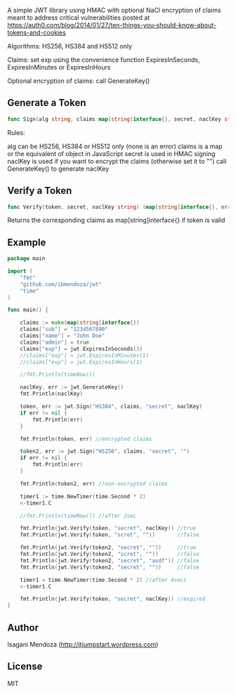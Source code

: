 A simple JWT library using HMAC with optional NaCl encryption of claims meant to address critical vulnerabilities posted at https://auth0.com/blog/2014/01/27/ten-things-you-should-know-about-tokens-and-cookies

Algorithms: HS256, HS384 and HS512 only

Claims: set exp using the convenience function ExpiresInSeconds, ExpiresInMinutes or ExpiresInHours

Optional encryption of claims: call GenerateKey()

Generate a Token
----------------

```go
func Sign(alg string, claims map[string]interface{}, secret, naclKey string) (string, error)
```

Rules: 

alg can be HS256, HS384 or HS512 only (none is an error)
claims is a map or the equivalent of object in JavaScript
secret is used in HMAC signing
naclKey is used if you want to encrypt the claims (otherwise set it to "")
call GenerateKey() to generate naclKey

Verify a Token
--------------

```go
func Verify(token, secret, naclKey string) (map[string]interface{}, error)
```

Returns the corresponding claims as map[string]interface{} if token is valid


Example
-------

```go
package main

import (
	"fmt"
	"github.com/ibmendoza/jwt"
	"time"
)

func main() {

	claims := make(map[string]interface{})
	claims["sub"] = "1234567890"
	claims["name"] = "John Doe"
	claims["admin"] = true
	claims["exp"] = jwt.ExpiresInSeconds(3)
	//claims["exp"] = jwt.ExpiresInMinutes(1)
	//claims["exp"] = jwt.ExpiresInHours(1)

	//fmt.Println(timeNow())

	naclKey, err := jwt.GenerateKey()
	fmt.Println(naclKey)

	token, err := jwt.Sign("HS384", claims, "secret", naclKey)
	if err != nil {
		fmt.Println(err)
	}

	fmt.Println(token, err) //encrypted claims

	token2, err := jwt.Sign("HS256", claims, "secret", "")
	if err != nil {
		fmt.Println(err)
	}

	fmt.Println(token2, err) //non-encrypted claims

	timer1 := time.NewTimer(time.Second * 2)
	<-timer1.C

	//fmt.Println(timeNow()) //after 2sec

	fmt.Println(jwt.Verify(token, "secret", naclKey)) //true
	fmt.Println(jwt.Verify(token, "scret", ""))       //false

	fmt.Println(jwt.Verify(token2, "secret", ""))     //true
	fmt.Println(jwt.Verify(token2, "scret", ""))      //false
	fmt.Println(jwt.Verify(token2, "secret", "asdf")) //false
	fmt.Println(jwt.Verify(token2, "secret", ""))     //false

	timer1 = time.NewTimer(time.Second * 2) //after 4secs
	<-timer1.C

	fmt.Println(jwt.Verify(token, "secret", naclKey)) //expired
}
```

Author
-----

Isagani Mendoza (http://itjumpstart.wordpress.com)

License
-------

MIT


